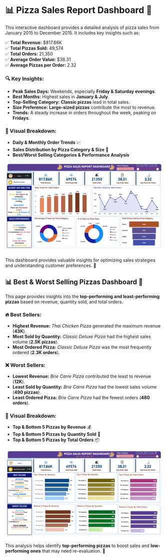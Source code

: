 # 📊 Pizza Sales Report Dashboard 🍕  

This interactive dashboard provides a detailed analysis of pizza sales from January 2015 to December 2015. It includes key insights such as:  

✅ **Total Revenue:** $817.86K  
✅ **Total Pizzas Sold:** 49,574  
✅ **Total Orders:** 21,350  
✅ **Average Order Value:** $38.31  
✅ **Average Pizzas per Order:** 2.32  

### 🔍 Key Insights:
- **Peak Sales Days:** Weekends, especially **Friday & Saturday evenings**.
- **Best Months:** Highest sales in **January & July**.
- **Top-Selling Category:** **Classic pizzas** lead in total sales.
- **Size Preference:** **Large-sized pizzas** contribute the most to revenue.
- **Trends:** A steady increase in orders throughout the week, peaking on **Fridays**.

### 📌 Visual Breakdown:
- **Daily & Monthly Order Trends** 📈
- **Sales Distribution by Pizza Category & Size** 🍕
- **Best/Worst Selling Categories & Performance Analysis**

![Pizza Sales Dashboard](https://github.com/RajatSatpure/Pizza_Sales_Report-2015-/blob/main/Dashboard_Page_1.jpg)

This dashboard provides valuable insights for optimizing sales strategies and understanding customer preferences. 🚀 

## 📊 Best & Worst Selling Pizzas Dashboard 🍕  

This page provides insights into the **top-performing and least-performing pizzas** based on revenue, quantity sold, and total orders.

### 🔥 **Best Sellers:**
- **Highest Revenue:** *Thai Chicken Pizza* generated the maximum revenue (**43K**).
- **Most Sold by Quantity:** *Classic Deluxe Pizza* had the highest sales volume (**2.5K pizzas**).
- **Most Ordered Pizza:** *Classic Deluxe Pizza* was the most frequently ordered (**2.3K orders**).

### ❌ **Worst Sellers:**
- **Lowest Revenue:** *Brie Carre Pizza* contributed the least to revenue (**12K**).
- **Least Sold by Quantity:** *Brie Carre Pizza* had the lowest sales volume (**490 pizzas**).
- **Least Ordered Pizza:** *Brie Carre Pizza* had the fewest orders (**480 orders**).

### 📌 **Visual Breakdown:**
- **Top & Bottom 5 Pizzas by Revenue** 💰
- **Top & Bottom 5 Pizzas by Quantity Sold** 🍕
- **Top & Bottom 5 Pizzas by Total Orders** 📦

![Pizza Sales Dashboard](https://github.com/RajatSatpure/Pizza_Sales_Report-2015-/blob/main/Dashboard_Page_2.jpg) 

This analysis helps identify **top-performing pizzas** to boost sales and **low-performing ones** that may need re-evaluation. 🚀
